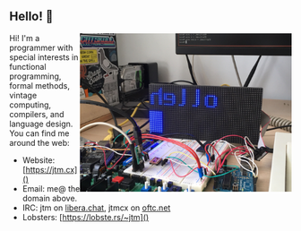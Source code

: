 ## Hello! 👋

<img align="right" height="283px" width="378px" src="images/adadisp.png">

Hi! I'm a programmer with special interests in functional programming,
formal methods, vintage computing, compilers, and language design. You
can find me around the web:

  - Website: [https://jtm.cx]()
  - Email: me@ the domain above.
  - IRC: jtm on [libera.chat](https://libera.chat), jtmcx on [oftc.net](https://www.oftc.net)
  - Lobsters: [https://lobste.rs/~jtm]()
